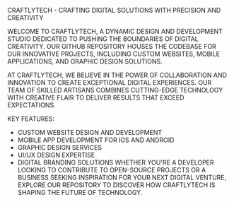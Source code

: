 CRAFTLYTECH - CRAFTING DIGITAL SOLUTIONS WITH PRECISION AND CREATIVITY

WELCOME TO CRAFTLYTECH, A DYNAMIC DESIGN AND DEVELOPMENT STUDIO DEDICATED TO PUSHING THE BOUNDARIES OF DIGITAL CREATIVITY. OUR GITHUB REPOSITORY HOUSES THE CODEBASE FOR OUR INNOVATIVE PROJECTS, INCLUDING CUSTOM WEBSITES, MOBILE APPLICATIONS, AND GRAPHIC DESIGN SOLUTIONS.

AT CRAFTLYTECH, WE BELIEVE IN THE POWER OF COLLABORATION AND INNOVATION TO CREATE EXCEPTIONAL DIGITAL EXPERIENCES. OUR TEAM OF SKILLED ARTISANS COMBINES CUTTING-EDGE TECHNOLOGY WITH CREATIVE FLAIR TO DELIVER RESULTS THAT EXCEED EXPECTATIONS.

KEY FEATURES:

- CUSTOM WEBSITE DESIGN AND DEVELOPMENT
- MOBILE APP DEVELOPMENT FOR IOS AND ANDROID
- GRAPHIC DESIGN SERVICES
- UI/UX DESIGN EXPERTISE
- DIGITAL BRANDING SOLUTIONS
WHETHER YOU'RE A DEVELOPER LOOKING TO CONTRIBUTE TO OPEN-SOURCE PROJECTS OR A BUSINESS SEEKING INSPIRATION FOR YOUR NEXT DIGITAL VENTURE, EXPLORE OUR REPOSITORY TO DISCOVER HOW CRAFTLYTECH IS SHAPING THE FUTURE OF TECHNOLOGY.